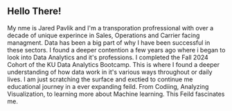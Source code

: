 ## Hello There!

My nme is Jared Pavlik and I'm a transporation profressional with over a decade of unique experince in Sales, Operations and Carrier facing managment. Data has been a big part of why I have been successful in these sectors. I found a deeper contention a few years ago where i began to look into Data Analytics and it's professions. I completed the Fall 2024 Cohort of the KU Data Analytics Bootcamp. This is where I found a deeper understanding of how data work in it's various ways throughout or daily lives. I am just scratching the surface and exctied to continue me educational journey in a ever expanding feild. From Codiing, Analyzing Visualization, to learning more about Machine learning. This Feild fascinates me. 

